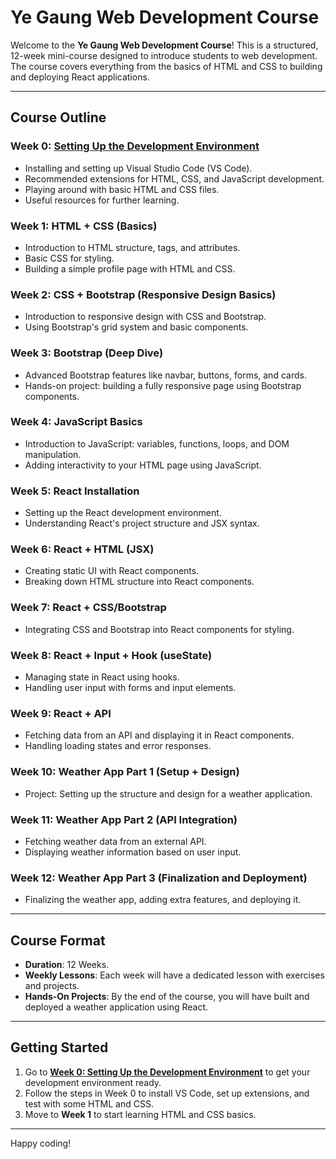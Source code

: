 # Ye Gaung Web Development Course

Welcome to the **Ye Gaung Web Development Course**! This is a structured, 12-week mini-course designed to introduce students to web development. The course covers everything from the basics of HTML and CSS to building and deploying React applications.

---

## Course Outline

### Week 0: [Setting Up the Development Environment](Week0/Readme.md)
- Installing and setting up Visual Studio Code (VS Code).
- Recommended extensions for HTML, CSS, and JavaScript development.
- Playing around with basic HTML and CSS files.
- Useful resources for further learning.

### Week 1: HTML + CSS (Basics)
- Introduction to HTML structure, tags, and attributes.
- Basic CSS for styling.
- Building a simple profile page with HTML and CSS.

### Week 2: CSS + Bootstrap (Responsive Design Basics)
- Introduction to responsive design with CSS and Bootstrap.
- Using Bootstrap's grid system and basic components.

### Week 3: Bootstrap (Deep Dive)
- Advanced Bootstrap features like navbar, buttons, forms, and cards.
- Hands-on project: building a fully responsive page using Bootstrap components.

### Week 4: JavaScript Basics
- Introduction to JavaScript: variables, functions, loops, and DOM manipulation.
- Adding interactivity to your HTML page using JavaScript.

### Week 5: React Installation
- Setting up the React development environment.
- Understanding React's project structure and JSX syntax.

### Week 6: React + HTML (JSX)
- Creating static UI with React components.
- Breaking down HTML structure into React components.

### Week 7: React + CSS/Bootstrap
- Integrating CSS and Bootstrap into React components for styling.

### Week 8: React + Input + Hook (useState)
- Managing state in React using hooks.
- Handling user input with forms and input elements.

### Week 9: React + API
- Fetching data from an API and displaying it in React components.
- Handling loading states and error responses.

### Week 10: Weather App Part 1 (Setup + Design)
- Project: Setting up the structure and design for a weather application.

### Week 11: Weather App Part 2 (API Integration)
- Fetching weather data from an external API.
- Displaying weather information based on user input.

### Week 12: Weather App Part 3 (Finalization and Deployment)
- Finalizing the weather app, adding extra features, and deploying it.

---

## Course Format

- **Duration**: 12 Weeks.
- **Weekly Lessons**: Each week will have a dedicated lesson with exercises and projects.
- **Hands-On Projects**: By the end of the course, you will have built and deployed a weather application using React.

---

## Getting Started

1. Go to **[Week 0: Setting Up the Development Environment](Week0/Readme.md)** to get your development environment ready.
2. Follow the steps in Week 0 to install VS Code, set up extensions, and test with some HTML and CSS.
3. Move to **Week 1** to start learning HTML and CSS basics.

---

Happy coding!
